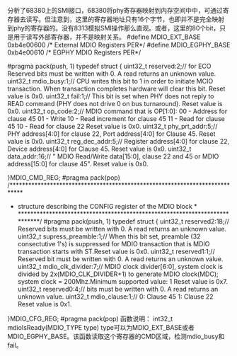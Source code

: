 分析了68380上的SMI接口，68380将phy寄存器映射到内存空间中中，可通过寄存器去读写。但注意到，这里的寄存器地址只有16个字节，也即并不是完全映射到phy的寄存器的。没有8313模拟SMI操作那么直观。或者，这里的80个bit，只是用于读写外部寄存器，并不是映射关系。
  #define MDIO_EXT_BASE 0xb4e00600 /* External MDIO Registers PER*/
  #define MDIO_EGPHY_BASE 0xb4e00610 /* EGPHY MDIO Registers PER*/
  
#pragma pack(push, 1)
typedef struct
{
  uint32_t reserved:2;// for ECO Reserved bits must be written with 0. A read returns an unknown value.
  uint32_t mdio_busy:1;// CPU writes this bit to 1 in order to initiate MCIO transaction. When transaction completes hardware will clear this bit. Reset value is 0x0.
  uint32_t fail:1;// This bit is set when PHY does not reply to READ command (PHY does not drive 0 on bus turnaround). Reset value is 0x0.
  uint32_t op_code:2;// MDIO command that is OP[1:0]: 00 - Address for clause 45 01 - Write 10 - Read increment for clause 45 11 - Read for clause 45 10 - Read for clause 22 Reset value is 0x0.
  uint32_t phy_prt_addr:5;// PHY address[4:0] for clause 22, Port address[4:0] for Clause 45. Reset value is 0x0.
  uint32_t reg_dec_addr:5;// Register address[4:0] for clause 22, Device address[4:0] for Clause 45. Reset value is 0x0.
  uint32_t data_addr:16;// " MDIO Read/Write data[15:0], clause 22 and 45 or MDIO address[15:0] for clause 45". Reset value is 0x0.

}MDIO_CMD_REG;
#pragma pack(pop)
/****************************************************************************
 * structure describing the CONFIG register of the MDIO block *
 ***************************************************************************/
#pragma pack(push, 1)
typedef struct
{
 uint32_t reserved2:18;// Reserved bits must be written with 0. A read returns an unknown value.
 uint32_t supress_preamble:1;// When this bit set, preamble (32 consectutive 1's) is suppressed for MDIO transaction that is MDIO transaction starts with ST.Reset value is 0x0.
 uint32_t reserved1:1;// Reserved bit must be written with 0. A read returns an unknown value.
 uint32_t mdio_clk_divider:7;// MDIO clock divider[6:0], system clock is divided by 2x(MDIO_CLK_DIVIDER+1) to generate MDIO clock(MDC); system clock = 200Mhz.Minimum supported value: 1 Reset value is 0x7.
 uint32_t reserved0:4;// bits must be written with 0. A read returns an unknown value.
 uint32_t mdio_clause:1;// 0: Clause 45 1: Clause 22 Reset value is 0x1.

}MDIO_CFG_REG;
#pragma pack(pop)
函数说明：
int32_t mdioIsReady(MDIO_TYPE type) type可以为MDIO_EXT_BASE或者MDIO_EGPHY_BASE。该函数读取这个寄存器的CMD区域，检测mdio_busy和fail。
